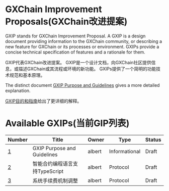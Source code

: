 # GXChain Improvement Proposals(GXChain改进提案)

GXIP stands for GXChain Improvement Proposal. A GXIP is a design document
providing information to the GXChain community, or describing a new feature for
GXChain or its processes or environment. GXIPs provide a concise
technical specification of features and a rationale for them.

GXIP代表GXChain改进提案。 GXIP是一个设计文档，向GXChain社区提供信息，或描述GXChain或其流程或环境的新功能。
GXIPs提供了一个简明的功能技术规范和基本原理。

The distinct document [GXIP Purpose and Guidelines](gxip-001/README.md) gives a more
detailed explanation.

[GXIP目的和指南](gxip-001/README-CN.md)给出了更详细的解释。

# Available GXIPs(当前GIP列表)

Number             | Title                                                    | Owner             | Type           | Status
-------------------|----------------------------------------------------------|-------------------|----------------|--------
[1](gxip-0001.md)  | GXIP Purpose and Guidelines                         | albert      | Informational  | Draft
[2](gxip-0002.md)  | 智能合约编程语言支持TypeScript                          | albert      | Protocol  | Draft
[3](gxip-0003.md)  | 系统手续费机制调整                         | albert      | Protocol  | Draft
